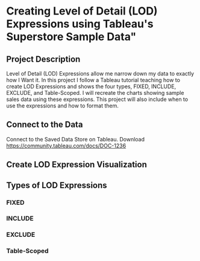 # Creating Level of Detail (LOD) Expressions using Tableau's Superstore Sample Data"

## Project Description
Level of Detail (LOD) Expressions allow me narrow down my data to exactly how I Want it. In this project I follow a Tableau tutorial teaching how to create LOD Expressions and shows the four types, FIXED, INCLUDE, EXCLUDE, and Table-Scoped. I will recreate the charts showing sample sales data using these expressions. This project will also include when to use the expressions and how to format them.

## Connect to the Data
Connect to the Saved Data Store on Tableau.
Download <https://community.tableau.com/docs/DOC-1236>


## Create LOD Expression Visualization

## Types of LOD Expressions

### FIXED

### INCLUDE

### EXCLUDE

### Table-Scoped
